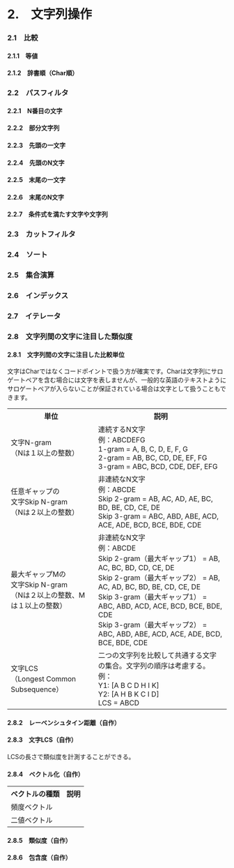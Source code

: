 # 2.　文字列操作
<h3>2.1　比較</h3>
<h4>2.1.1　等値</h4>
<h4>2.1.2　辞書順（Char順）</h4>
<h3>2.2　パスフィルタ</h3>
<h4>2.2.1　N番目の文字</h4>
<h4>2.2.2　部分文字列</h4>
<h4>2.2.3　先頭の一文字</h4>
<h4>2.2.4　先頭のN文字</h4>
<h4>2.2.5　末尾の一文字</h4>
<h4>2.2.6　末尾のN文字</h4>
<h4>2.2.7　条件式を満たす文字や文字列</h4>
<h3>2.3　カットフィルタ</h3>
<h3>2.4　ソート</h3>
<h3>2.5　集合演算</h3>
<h3>2.6　インデックス</h3>
<h3>2.7　イテレータ</h3>
<h3>2.8　文字列間の文字に注目した類似度</h3>
<h4>2.8.1　文字列間の文字に注目した比較単位</h4>
文字はCharではなくコードポイントで扱う方が確実です。Charは文字列にサロゲートペアを含む場合には文字を表しませんが、一般的な英語のテキストようにサロゲートペアが入らないことが保証されている場合は文字として扱うこともできます。
<table>
<tr><th>単位</th><th>説明</th></tr>
<tr>
 <td>文字N-gram<br>（Nは１以上の整数）</td>
 <td>連続するN文字
 <br>例：ABCDEFG
 <br>1-gram = A, B, C, D, E, F, G
 <br>2-gram = AB, BC, CD, DE, EF, FG
 <br>3-gram = ABC, BCD, CDE, DEF, EFG
 </td>
</tr>
<tr>
 <td>任意ギャップの<br>文字Skip N-gram<br>（Nは２以上の整数）</td>
 <td>非連続なN文字
 <br>例：ABCDE
 <br>Skip 2-gram = AB, AC, AD, AE, BC, BD, BE, CD, CE, DE
 <br>Skip 3-gram = ABC, ABD, ABE, ACD, ACE, ADE, BCD, BCE, BDE, CDE
 </td>
</tr>
<tr>
 <td>最大ギャップMの<br>文字Skip N-gram<br>（Nは２以上の整数、Mは１以上の整数）</td>
 <td>非連続なN文字
 <br>例：ABCDE
 <br>Skip 2-gram（最大ギャップ1） = AB, AC, BC, BD, CD, CE, DE
 <br>Skip 2-gram（最大ギャップ2） = AB, AC, AD, BC, BD, BE, CD, CE, DE
 <br>Skip 3-gram（最大ギャップ1） = ABC, ABD, ACD, ACE, BCD, BCE, BDE, CDE
 <br>Skip 3-gram（最大ギャップ2） = ABC, ABD, ABE, ACD, ACE, ADE, BCD, BCE, BDE, CDE
 </td>
</tr>
<tr>
 <td>文字LCS<br>（Longest Common Subsequence）</td>
 <td>二つの文字列を比較して共通する文字の集合。文字列の順序は考慮する。
 <br>例：
 <br>Y1: [A B C D H I K]
 <br>Y2: [A H B K C I D]
 <br>LCS = ABCD
 </td>
</tr>
</table>
<h4>2.8.2　レーベンシュタイン距離（自作）</h4>
<h4>2.8.3　文字LCS（自作）</h4>
LCSの長さで類似度を計測することができる。
<h4>2.8.4　ベクトル化（自作）</h4>
<table>
<tr><th>ベクトルの種類</th><th>説明</th></tr>
<tr><td>頻度ベクトル</td><td></td></tr>
<tr><td>二値ベクトル</td><td></td></tr>
</table>
<h4>2.8.5　類似度（自作）</h4>
<h4>2.8.6　包含度（自作）</h4>
